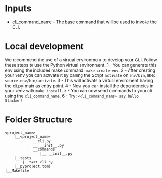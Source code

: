 # Inputs

- cli_command_name - The base command that will be used to invoke the CLI.

# Local development

We recommend the use of a virtual environment to develop your CLI. Follow these steps to use the Python virtual environment.
1 - You can generate this env using the included make command: `make create-env`.
2 - After creating your venv you can activate it by calling the Script `activate` on `env/bin`, like: `source env/bin/activate`.
3 - This will activate a virtual enviroment having the cli.py|main as entry point.
4 - Now you can install the dependencies in your venv with `make install`.
5 - You can now send commands to your cli using the `cli_command_name`.
6 - Try: `<cli_command_name> say hello Stacker!`

# Folder Structure

```
<project_name>
	|__<project_name>
			|__cli.py
			|__ __init__.py
			|__commands
				|__ __init__.py			
	|__tests
		|__test_cli.py
	|__pyproject.toml
|__Makefile
```

